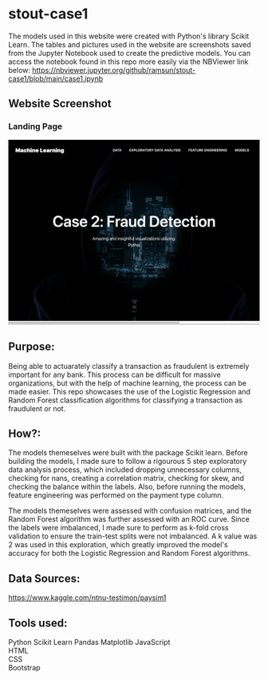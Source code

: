# stout-case1
The models used in this website were created with Python's library Scikit Learn.  The tables and pictures used in the website are screenshots saved from the Jupyter Notebook used to create the predictive models.  You can access the notebook found in this repo more easily via the NBViewer link below:
https://nbviewer.jupyter.org/github/ramsun/stout-case1/blob/main/case1.ipynb

## Website Screenshot
### Landing Page
![2016 Data](/readme_assets/landing.png "2016 Data And Dropdown")

## Purpose:
Being able to actuarately classify a transaction as fraudulent is extremely important for any bank.  This process can be difficult for massive organizations, but with the help of machine learning, the process can be made easier.  This repo showcases the use of the Logistic Regression and Random Forest classification algorithms for classifying a transaction as fraudulent or not. 

## How?:
The models themeselves were built with the package Scikit learn.  Before building the models, I made sure to follow a rigourous 5 step exploratory data analysis process, which included dropping unnecessary columns, checking for nans, creating a correlation matrix, checking for skew, and checking the balance within the labels.  Also, before running the models, feature engineering was performed on the payment type column.

The models themeselves were assessed with confusion matrices, and the Random Forest algorithm was further assessed with an ROC curve.  Since the labels were imbalanced, I made sure to perform as k-fold cross validation to ensure the train-test splits were not imbalanced.  A k value was 2 was used in this exploration, which greatly improved the model's accuracy for both the Logistic Regression and Random Forest algorithms.

## Data Sources:
https://www.kaggle.com/ntnu-testimon/paysim1

## Tools used:
Python 
Scikit Learn
Pandas
Matplotlib 
JavaScript  
HTML  
CSS  
Bootstrap  